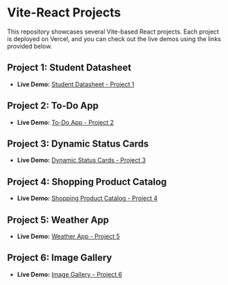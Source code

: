 # Vite-React Projects

This repository showcases several Vite-based React projects. Each project is deployed on Vercel, and you can check out the live demos using the links provided below.

## Project 1: Student Datasheet

- **Live Demo:** [Student Datasheet - Project 1](https://student-datasheet.vercel.app/)

## Project 2: To-Do App

- **Live Demo:** [To-Do App - Project 2](https://todoappinreact.vercel.app/)

## Project 3: Dynamic Status Cards

- **Live Demo:** [Dynamic Status Cards - Project 3](https://dynamic-status-cards.vercel.app/)

## Project 4: Shopping Product Catalog

- **Live Demo:** [Shopping Product Catalog - Project 4](https://shopping-product-catalog.vercel.app/)

## Project 5: Weather App

- **Live Demo:** [Weather App - Project 5](https://weather-web-in-react.vercel.app/)

## Project 6: Image Gallery

- **Live Demo:** [Image Gallery - Project 6](https://image-gallery-in-web.vercel.app/)
